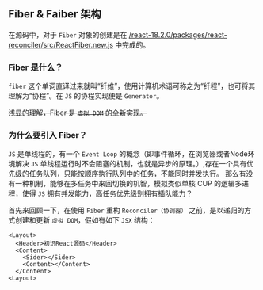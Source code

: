 ## Fiber & Faiber 架构
在源码中，对于 `Fiber` 对象的创建是在 [/react-18.2.0/packages/react-reconciler/src/ReactFiber.new.js](https://github.com/MrArky/ReactSourceCode/blob/main/packages/react-18.2.0/packages/react-reconciler/src/ReactFiber.new.js) 中完成的。
### Fiber 是什么？
`fiber` 这个单词直译过来就叫“纤维”，使用计算机术语可称之为“纤程”，也可将其理解为“协程”。在 `JS` 的协程实现便是 `Generator`。

~~浅显的理解，Fiber 是 `虚拟 DOM` 的全新实现。~~
### 为什么要引入 Fiber？
`JS` 是单线程的，有一个 `Event Loop` 的概念（即事件循环，在浏览器或者Node环境解决 `JS` 单线程运行时不会阻塞的机制，也就是异步的原理。）,存在一个具有优先级的任务队列，只能按顺序执行队列中的任务，不能同时并发执行。
那么有没有一种机制，能够在多任务中来回切换的机智，模拟类似单核 CUP 的逻辑多进程，使得 `JS` 拥有并发能力，高任务优先级别拥有插队能力？

首先来回顾一下，在使用 `Fiber` 重构 `Reconciler（协调器）` 之前，是以递归的方式创建和更新 `虚拟 DOM`，假如有如下 `JSX` 结构：
``` JSX
<Layout>
  <Header>初识React源码</Header>
  <Content>
    <Sider></Sider>
    <Content></Content>
  </Content>
<Layout>
```
